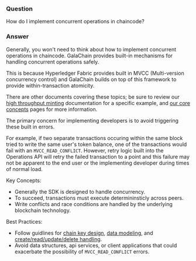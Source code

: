 ### Question


How do I implement concurrent operations in chaincode?


### Answer

Generally, you won't need to think about how to implement concurrent operations in chaincode. GalaChain provides built-in mechanisms for handling concurrent operations safely. 

This is because Hyperledger Fabric provides built in MVCC (Multi-version concurrency control) and GalaChain builds on top of this framework to provide within-transaction atomicity.

There are other documents covering these topics; be sure to review our [high throughput minting](../high-throughput-minting.md) documentation for a specific example, and [our core concepts](../concepts/mvcc-read-conflicts.md) pages for more information. 

The primary concern for implementing developers is to avoid triggering these built in errors. 

For example, if two separate transactions occuring within the same block tried to write the same user's token balance, one of the transactions would fail with an `MVCC_READ_CONFLICT`. However, retry logic built into the Operations API will retry the failed transaction to a point and this failure may not be apparent to the end user or the implementing developer during times of normal load. 

Key Concepts:

- Generally the SDK is designed to handle concurrency. 
- To succeed, transactions must execute determininsticly across peers. 
- Write conflicts and race conditions are handled by the underlying blockchain technology.

Best Practices:

- Follow guidlines for [chain key design](../concepts/chain-key-design.md), [data modeling](../concepts/facts-not-objects.md), and [create/read/update/delete handling](../concepts/create-read-update-delete.md).
- Avoid data structures, api services, or client applications that could exacerbate the possibility of `MVCC_READ_CONFLICT` errors.

